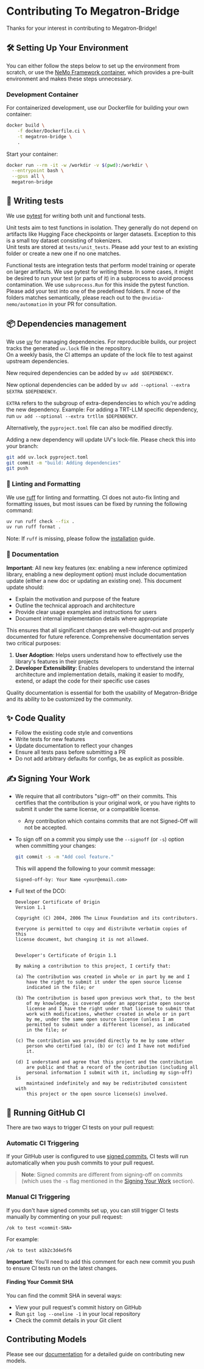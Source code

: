 # Contributing To Megatron-Bridge

Thanks for your interest in contributing to Megatron-Bridge!

## 🛠️ Setting Up Your Environment

You can either follow the steps below to set up the environment from scratch, or use the [NeMo Framework container](https://catalog.ngc.nvidia.com/orgs/nvidia/containers/nemo/tags), which provides a pre-built environment and makes these steps unnecessary.

### Development Container

For containerized development, use our Dockerfile for building your own container:

```bash
docker build \
    -f docker/Dockerfile.ci \
    -t megatron-bridge \
    .
```

Start your container:

```bash
docker run --rm -it -w /workdir -v $(pwd):/workdir \
  --entrypoint bash \
  --gpus all \
  megatron-bridge
```

## 📝 Writing tests

We use [pytest](https://docs.pytest.org/en/stable/) for writing both unit and functional tests.

Unit tests aim to test functions in isolation. They generally do not depend on artifacts like Hugging Face checkpoints or larger datasets. Exception to this is a small toy dataset consisting of tokenizers.  
Unit tests are stored at `tests/unit_tests`. Please add your test to an existing folder or create a new one if no one matches.

Functional tests are integration tests that perform model training or operate on larger artifacts. We use pytest for writing these. In some cases, it might be desired to run your test (or parts of it) in a subprocess to avoid process contamination. We use `subprocess.Run` for this inside the pytest function. Please add your test into one of the predefined folders. If none of the folders matches semantically, please reach out to the `@nvidia-nemo/automation` in your PR for consultation.

## 📦 Dependencies management

We use [uv](https://docs.astral.sh/uv/) for managing dependencies. For reproducible builds, our project tracks the generated `uv.lock` file in the repository.  
On a weekly basis, the CI attemps an update of the lock file to test against upstream dependencies.

New required dependencies can be added by `uv add $DEPENDENCY`.

New optional dependencies can be added by `uv add --optional --extra $EXTRA $DEPENDENCY`.

`EXTRA` refers to the subgroup of extra-dependencies to which you're adding the new dependency.
Example: For adding a TRT-LLM specific dependency, run `uv add --optional --extra trtllm $DEPENDENCY`.

Alternatively, the `pyproject.toml` file can also be modified directly.

Adding a new dependency will update UV's lock-file. Please check this into your branch:

```bash
git add uv.lock pyproject.toml
git commit -m "build: Adding dependencies"
git push
```

### 🧹 Linting and Formatting

We use [ruff](https://docs.astral.sh/ruff/) for linting and formatting. CI does not auto-fix linting and formatting issues, but most issues can be fixed by running the following command:

```bash
uv run ruff check --fix .
uv run ruff format .
```

Note: If `ruff` is missing, please follow the [installation](#local-workstation) guide.

### 📝 Documentation

**Important**: All new key features (ex: enabling a new inference optimized library, enabling a new deployment option) must include documentation update (either a new doc or updating an existing one). This document update should:

- Explain the motivation and purpose of the feature
- Outline the technical approach and architecture
- Provide clear usage examples and instructions for users
- Document internal implementation details where appropriate

This ensures that all significant changes are well-thought-out and properly documented for future reference. Comprehensive documentation serves two critical purposes:

1. **User Adoption**: Helps users understand how to effectively use the library's features in their projects
2. **Developer Extensibility**: Enables developers to understand the internal architecture and implementation details, making it easier to modify, extend, or adapt the code for their specific use cases

Quality documentation is essential for both the usability of Megatron-Bridge and its ability to be customized by the community.

## ✨ Code Quality

- Follow the existing code style and conventions
- Write tests for new features
- Update documentation to reflect your changes
- Ensure all tests pass before submitting a PR
- Do not add arbitrary defaults for configs, be as explicit as possible.

## ✍️ Signing Your Work

- We require that all contributors "sign-off" on their commits. This certifies that the contribution is your original work, or you have rights to submit it under the same license, or a compatible license.

  - Any contribution which contains commits that are not Signed-Off will not be accepted.

- To sign off on a commit you simply use the `--signoff` (or `-s`) option when committing your changes:

  ```bash
  git commit -s -m "Add cool feature."
  ```

  This will append the following to your commit message:

  ```
  Signed-off-by: Your Name <your@email.com>
  ```

- Full text of the DCO:

  ```
  Developer Certificate of Origin
  Version 1.1

  Copyright (C) 2004, 2006 The Linux Foundation and its contributors.

  Everyone is permitted to copy and distribute verbatim copies of this
  license document, but changing it is not allowed.


  Developer's Certificate of Origin 1.1

  By making a contribution to this project, I certify that:

  (a) The contribution was created in whole or in part by me and I
      have the right to submit it under the open source license
      indicated in the file; or

  (b) The contribution is based upon previous work that, to the best
      of my knowledge, is covered under an appropriate open source
      license and I have the right under that license to submit that
      work with modifications, whether created in whole or in part
      by me, under the same open source license (unless I am
      permitted to submit under a different license), as indicated
      in the file; or

  (c) The contribution was provided directly to me by some other
      person who certified (a), (b) or (c) and I have not modified
      it.

  (d) I understand and agree that this project and the contribution
      are public and that a record of the contribution (including all
      personal information I submit with it, including my sign-off) is
      maintained indefinitely and may be redistributed consistent with
      this project or the open source license(s) involved.
  ```

## 🚀 Running GitHub CI

There are two ways to trigger CI tests on your pull request:

### Automatic CI Triggering

If your GitHub user is configured to use [signed commits](https://docs.github.com/en/authentication/managing-commit-signature-verification/about-commit-signature-verification), CI tests will run automatically when you push commits to your pull request.

> **Note**: Signed commits are different from signing-off on commits (which uses the `-s` flag mentioned in the [Signing Your Work](#signing-your-work) section).

### Manual CI Triggering

If you don't have signed commits set up, you can still trigger CI tests manually by commenting on your pull request:

```
/ok to test <commit-SHA>
```

For example:

```
/ok to test a1b2c3d4e5f6
```

**Important**: You'll need to add this comment for each new commit you push to ensure CI tests run on the latest changes.

#### Finding Your Commit SHA

You can find the commit SHA in several ways:

- View your pull request's commit history on GitHub
- Run `git log --oneline -1` in your local repository
- Check the commit details in your Git client

## Contributing Models

Please see our [documentation](https://docs.nvidia.com/nemo/megatron-bridge/latest/adding-new-models.html) for a detailed guide on contributing new models.
